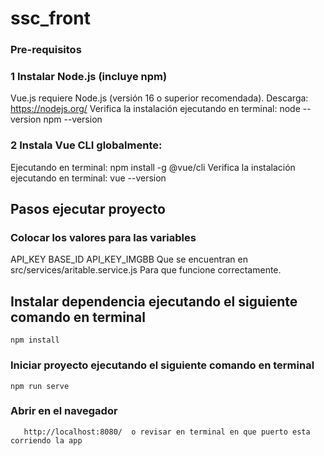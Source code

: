 # ssc_front

### Pre-requisitos
### 1 Instalar Node.js (incluye npm)
Vue.js requiere Node.js (versión 16 o superior recomendada).
Descarga: https://nodejs.org/
Verifica la instalación ejecutando en terminal:
node --version
npm --version

### 2 Instala Vue CLI globalmente:
Ejecutando en terminal:
npm install -g @vue/cli
Verifica la instalación ejecutando en terminal:
vue --version

## Pasos ejecutar proyecto

### Colocar los valores para las variables 
 API_KEY
 BASE_ID
 API_KEY_IMGBB
Que se encuentran en src/services/aritable.service.js
Para que funcione correctamente.

## Instalar dependencia ejecutando el siguiente comando en terminal
```
npm install
```

### Iniciar proyecto ejecutando el siguiente comando en terminal
```
npm run serve
```
### Abrir en el navegador
```
   http://localhost:8080/  o revisar en terminal en que puerto esta corriendo la app
```